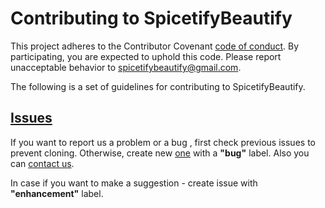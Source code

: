 # Contributing to SpicetifyBeautify

This project adheres to the Contributor Covenant [code of conduct](https://github.com/RALFIYKA/SpicetifyBeautify/blob/main/CODE_OF_CONDUCT.md). By participating, you are expected to uphold this code. Please report unacceptable behavior to spicetifybeautify@gmail.com.

The following is a set of guidelines for contributing to SpicetifyBeautify.

## [Issues](https://github.com/RALFIYKA/SpicetifyBeautify/issues)

If you want to report us a problem or a bug , first check previous issues to prevent cloning. Otherwise, create new [one](https://github.com/RALFIYKA/SpicetifyBeautify/issues/new/choose) with a **"bug"** label. Also you can [contact us](mailto:spicetifybeautify@gmail.com).

In case if you want to make a suggestion - create issue with **"enhancement"** label.
